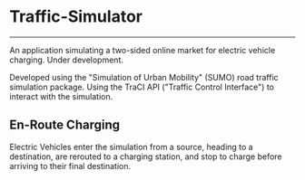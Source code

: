 # Traffic-Simulator
------------------

An application simulating a two-sided online market for electric vehicle charging.
Under development.

Developed using the "Simulation of Urban Mobility" (SUMO) road traffic simulation package.
Using the TraCI API ("Traffic Control Interface") to interact with the simulation.

## En-Route Charging
Electric Vehicles enter the simulation from a source, heading to a destination, are rerouted to a charging station, and stop to charge before arriving to their final destination.
